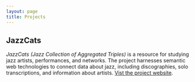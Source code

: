```yaml
---
layout: page
title: Projects
---
```

## JazzCats

*JazzCats (Jazz Collection of Aggregated Triples)* is a resource for studying jazz artists, performances, and networks. The project harnesses semantic web technologies to connect data about jazz, including discographies, solo transcriptions, and information about artists. <a href="http://jazzcats.oerc.ox.ac.uk/">Vist the project website</a>.
